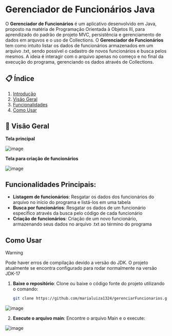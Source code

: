 # Gerenciador de Funcionários Java

O **Gerenciador de Funcionários** é um aplicativo desenvolvido em Java, proposto na matéria de Programação Orientada à Objetos III, para aprendizado do padrão de projeto MVC, persistência e gerenciamento de dados em arquvos e o uso de Collections.
O **Gerenciador de Funcionários** tem como intuito listar os dados de funcionários armazenados em um arquivo .txt, sendo possível o cadastro de novos funcionários e busca pelos mesmos. A ideia é interagir com o arquivo apenas no começo e no final da execução do programa, gerenciando os dados através de Collections.

## 📋 Índice
1. [Introdução](#introdução)
2. [Visão Geral](#visão-geral)
3. [Funcionalidades](#funcionalidades)
4. [Como Usar](#como-usar)

## 📝 Visão Geral

**Tela principal**

![image](https://github.com/user-attachments/assets/888dc002-569a-4264-833b-30f94ea0fc01)

**Tela para criação de funcionários**

![image](https://github.com/user-attachments/assets/db1ae287-d14e-472c-86d2-cc6da335559c)

## Funcionalidades Principais:
- **Listagem de funcionários**: Resgatar os dados dos funcionários do arquivo no início do programa e listá-los em uma tabela
- **Busca por funcionários**: Resgatar os dados de um funcionário específico através da busca pelo código de cada funcionário
- **Criação de funcionários**: Criação de um novo funcionário, armazenando seus dados no arquivo .txt ao término do programa

## Como Usar
> [!WARNING]  
> Pode haver erros de compilação devido a versão do JDK. O projeto atualmente se encontra configurado para rodar normalmente na versão JDK-17

1. **Baixe o repositório**: Clone ou baixe o código fonte do projeto utilizando o comando:
   ```bash
   git clone https://github.com/marialuiza1324/gerenciarFuncionarios.git
![image](https://github.com/user-attachments/assets/f7aab8d1-2dbd-41b4-bb43-ac13e09ffa1d)

2. **Execute o arquivo main**: Encontre o arquivo Main e o execute:
   
![image](https://github.com/user-attachments/assets/6106ee89-8e27-4353-9725-f415912197e8)

